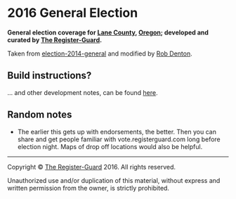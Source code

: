 # 2016 General Election

**General election coverage for [Lane County](http://en.wikipedia.org/wiki/Lane_County,_Oregon), [Oregon](http://en.wikipedia.org/wiki/Oregon); developed and curated by [The Register-Guard](http://registerguard.com).**

Taken from [election-2014-general](https://github.com/rgpages/election-2014-general/) and modified by [Rob Denton](https://github.com/robertdenton).

## Build instructions?

… and other development notes, can be found [here](source/README.md).

## Random notes
* The earlier this gets up with endorsements, the better. Then you can share and get people familiar with vote.registerguard.com long before election night. Maps of drop off locations would also be helpful.

---

Copyright © [The Register-Guard](http://registerguard.com) 2016. All rights reserved.

Unauthorized use and/or duplication of this material, without express and written permission from the owner, is strictly prohibited.
